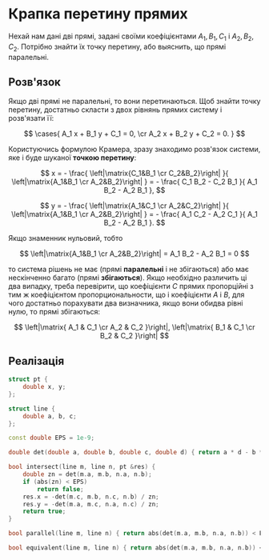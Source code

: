 # Крапка перетину прямих

Нехай нам дані дві прямі, задані своїми коефіцієнтами $A_1, B_1, C_1$ і $A_2, B_2, C_2$. Потрібно знайти їх точку перетину, або выяснить, що прямі паралельні.

## Розв'язок

Якщо дві прямі не паралельні, то вони перетинаються. Щоб знайти точку перетину, достатньо скласти з двох рівнянь прямих систему і розв'язати її:

$$
\cases{ A_1 x + B_1 y + C_1 = 0, \cr
A_2 x + B_2 y + C_2 = 0. }
$$

Користуючись формулою Крамера, зразу знаходимо розв'язок системи, яке і буде шуканої **точкою перетину**:

$$
x = - \frac{ \left|\matrix{C_1&B_1 \cr C_2&B_2}\right| }{ \left|\matrix{A_1&B_1 \cr A_2&B_2}\right| } = - \frac{ C_1 B_2 - C_2 B_1 }{ A_1 B_2 - A_2 B_1 },
$$

$$
y = - \frac{ \left|\matrix{A_1&C_1 \cr A_2&C_2}\right| }{ \left|\matrix{A_1&B_1 \cr A_2&B_2}\right| } = - \frac{ A_1 C_2 - A_2 C_1 }{ A_1 B_2 - A_2 B_1 }.
$$

Якщо знаменник нульовий, тобто

$$
\left|\matrix{A_1&B_1 \cr A_2&B_2}\right| = A_1 B_2 - A_2 B_1 = 0
$$

то система рішень не має (прямі **паралельні** і не збігаються) або має нескінченно багато (прямі **збігаються**). Якщо необхідно различить ці два випадку, треба перевірити, що коефіцієнти $C$ прямих пропорційні з тим ж коефіцієнтом пропорциональности, що і коефіцієнти $A$ і $B$, для чого достатньо порахувати два визначника, якщо вони обидва рівні нулю, то прямі збігаються:

$$
\left|\matrix{ A_1 & C_1 \cr A_2 & C_2 }\right|, \left|\matrix{ B_1 & C_1 \cr B_2 & C_2 }\right|
$$

## Реалізація

<!--- TODO: specify code snippet id -->
``` cpp
struct pt {
    double x, y;
};

struct line {
    double a, b, c;
};

const double EPS = 1e-9;

double det(double a, double b, double c, double d) { return a * d - b * c; }

bool intersect(line m, line n, pt &res) {
    double zn = det(m.a, m.b, n.a, n.b);
    if (abs(zn) < EPS)
        return false;
    res.x = -det(m.c, m.b, n.c, n.b) / zn;
    res.y = -det(m.a, m.c, n.a, n.c) / zn;
    return true;
}

bool parallel(line m, line n) { return abs(det(m.a, m.b, n.a, n.b)) < EPS; }

bool equivalent(line m, line n) { return abs(det(m.a, m.b, n.a, n.b)) < EPS && abs(det(m.a, m.c, n.a, n.c)) < EPS && abs(det(m.b, m.c, n.b, n.c)) < EPS; }
```
